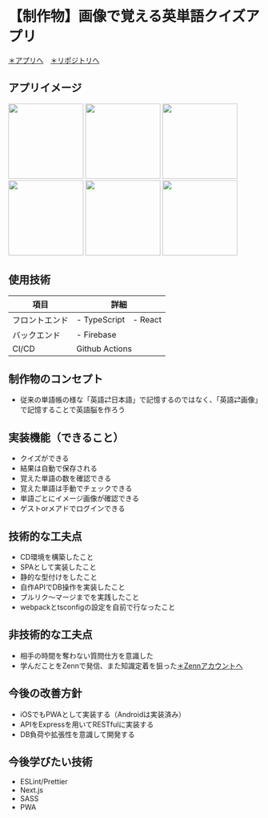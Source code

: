 # 【制作物】画像で覚える英単語クイズアプリ
[＊アプリへ](https://photo-wordbook.web.app)　[＊リポジトリへ](https://github.com/sobaotto/photo-wordbook)
## アプリイメージ
<img src="https://user-images.githubusercontent.com/75721044/119998007-45041200-c00b-11eb-9971-15eba0a66bdf.PNG" width="150px"> <img src="https://user-images.githubusercontent.com/75721044/119998022-49c8c600-c00b-11eb-8b65-17327871b128.PNG" width="150px"> <img src="https://user-images.githubusercontent.com/75721044/119998001-43d2e500-c00b-11eb-8d6c-8911b58baf6d.PNG" width="150px"> <img src="https://user-images.githubusercontent.com/75721044/119997946-36b5f600-c00b-11eb-8471-f00b7f800234.PNG" width="150px"> <img src="https://user-images.githubusercontent.com/75721044/119997973-3cabd700-c00b-11eb-93bc-29fc42b81e74.PNG" width="150px"> <img src="https://user-images.githubusercontent.com/75721044/119998028-4a615c80-c00b-11eb-982e-bc190d7100f0.PNG" width="150px">
 
## 使用技術
項目|詳細
-|-
フロントエンド|- TypeScript　- React
バックエンド|- Firebase
CI/CD|Github Actions

## 制作物のコンセプト
- 従来の単語帳の様な「英語⇄日本語」で記憶するのではなく、「英語⇄画像」で記憶することで英語脳を作ろう

## 実装機能（できること）
- クイズができる
- 結果は自動で保存される
- 覚えた単語の数を確認できる
- 覚えた単語は手動でチェックできる
- 単語ごとにイメージ画像が確認できる
- ゲストorメアドでログインできる

## 技術的な工夫点
- CD環境を構築したこと
- SPAとして実装したこと
- 静的な型付けをしたこと
- 自作APIでDB操作を実装したこと
- プルリク〜マージまでを実践したこと
- webpackとtsconfigの設定を自前で行なったこと

## 非技術的な工夫点
- 相手の時間を奪わない質問仕方を意識した
- 学んだことをZennで発信、また知識定着を狙った[＊Zennアカウントへ](https://zenn.dev/sobaotto)

## 今後の改善方針
- iOSでもPWAとして実装する（Androidは実装済み）
- APIをExpressを用いてRESTfulに実装する
- DB負荷や拡張性を意識して開発する

## 今後学びたい技術
- ESLint/Prettier
- Next.js
- SASS
- PWA
